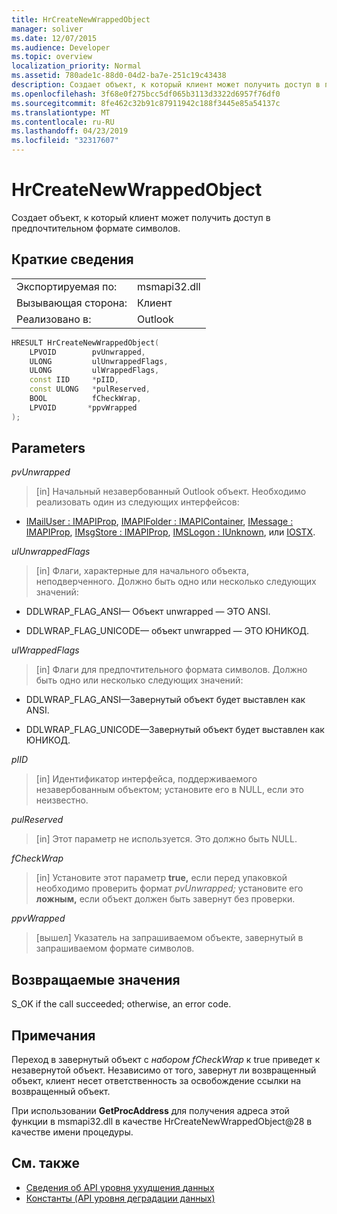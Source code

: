 ```yaml
---
title: HrCreateNewWrappedObject
manager: soliver
ms.date: 12/07/2015
ms.audience: Developer
ms.topic: overview
localization_priority: Normal
ms.assetid: 780ade1c-88d0-04d2-ba7e-251c19c43438
description: Создает объект, к который клиент может получить доступ в предпочтительном формате символов.
ms.openlocfilehash: 3f68e0f275bcc5df065b3113d3322d6957f76df0
ms.sourcegitcommit: 8fe462c32b91c87911942c188f3445e85a54137c
ms.translationtype: MT
ms.contentlocale: ru-RU
ms.lasthandoff: 04/23/2019
ms.locfileid: "32317607"
---
```

# <a name="hrcreatenewwrappedobject"></a>HrCreateNewWrappedObject

Создает объект, к который клиент может получить доступ в предпочтительном формате символов.
  
## <a name="quick-info"></a>Краткие сведения

|||
|:-----|:-----|
|Экспортируемая по:  <br/> |msmapi32.dll  <br/> |
|Вызывающая сторона:  <br/> |Клиент  <br/> |
|Реализовано в:  <br/> |Outlook  <br/> |
   
```cpp
HRESULT HrCreateNewWrappedObject( 
    LPVOID        pvUnwrapped, 
    ULONG         ulUnwrappedFlags, 
    ULONG         ulWrappedFlags, 
    const IID     *pIID, 
    const ULONG   *pulReserved, 
    BOOL          fCheckWrap, 
    LPVOID       *ppvWrapped 
);

```

## <a name="parameters"></a>Parameters

_pvUnwrapped_
  
> [in] Начальный незавербованный Outlook объект. Необходимо реализовать один из следующих интерфейсов:
    
   - [IMailUser : IMAPIProp](https://msdn.microsoft.com/library/74c25870-62d9-484a-9a99-4dc35c52479e%28Office.15%29.aspx), [IMAPIFolder : IMAPIContainer](https://msdn.microsoft.com/library/bc2e8d17-7687-43c2-8f01-b677703f7288%28Office.15%29.aspx), [IMessage : IMAPIProp](https://msdn.microsoft.com/library/7e244d40-595e-432c-aa8c-f9f62ca3c138%28Office.15%29.aspx), [IMsgStore : IMAPIProp](https://msdn.microsoft.com/library/20090114-b183-4767-8971-a304a9aa47e6%28Office.15%29.aspx), [IMSLogon : IUnknown](https://msdn.microsoft.com/library/d87093dc-f705-465f-ab3c-944ca0cd3e54%28Office.15%29.aspx), или [IOSTX](https://msdn.microsoft.com/library/f374d8d9-be8e-2489-d5fe-8a92e0ecfc6f%28Office.15%29.aspx).
    
_ulUnwrappedFlags_
  
> [in] Флаги, характерные для начального объекта, неподверченного. Должно быть одно или несколько следующих значений:
    
   - DDLWRAP_FLAG_ANSI— Объект unwrapped — ЭТО ANSI.
    
   - DDLWRAP_FLAG_UNICODE— объект unwrapped — ЭТО ЮНИКОД.
    
_ulWrappedFlags_
  
>  [in] Флаги для предпочтительного формата символов. Должно быть одно или несколько следующих значений: 
    
   - DDLWRAP_FLAG_ANSI—Завернутый объект будет выставлен как ANSI.
    
   - DDLWRAP_FLAG_UNICODE—Завернутый объект будет выставлен как ЮНИКОД.
    
_pIID_
  
>  [in] Идентификатор интерфейса, поддерживаемого незавербованным объектом; установите его в NULL, если это неизвестно. 
    
_pulReserved_
  
>  [in] Этот параметр не используется. Это должно быть NULL. 
    
_fCheckWrap_
  
>  [in] Установите этот параметр **true,** если перед упаковкой необходимо проверить формат  _pvUnwrapped;_ установите его **ложным,** если объект должен быть завернут без проверки. 
    
_ppvWrapped_
  
>  [вышел] Указатель на запрашиваемом объекте, завернутый в запрашиваемом формате символов. 
    
## <a name="return-values"></a>Возвращаемые значения

S_OK if the call succeeded; otherwise, an error code.
  
## <a name="remarks"></a>Примечания

Переход в завернутый объект с  _набором fCheckWrap_ к true приведет к незавернутой объект. Независимо от того, завернут ли возвращенный объект, клиент несет ответственность за освобождение ссылки на возвращенный объект. 
  
При использовании **GetProcAddress** для получения адреса этой функции  в msmapi32.dll в качестве HrCreateNewWrappedObject@28 в качестве имени процедуры. 
  
## <a name="see-also"></a>См. также

- [Сведения об API уровня ухудшения данных](about-the-data-degradation-layer-api.md)
- [Константы (API уровня деградации данных)](constants-data-degradation-layer-api.md)

